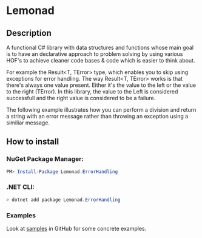 # Lemonad

## Description

A functional C# library with data structures and functions whose main goal is to have an declarative approach to problem solving by using various HOF's to achieve cleaner code bases & code which is easier to think about.

For example the Result<T, TError> type, which enables you to skip using exceptions for error handling. The way Result<T, TError> works is that there's always one value present. Either it's the value to the left or the value to the right (TError). In this library, the value to the Left is considered successfull and the right value is considered to be a failure.

The following example illustrates how you can perform a division and return a string with an error message rather than throwing an exception using a similiar message.

## How to install

### NuGet Package Manager:

```PowerShell
PM> Install-Package Lemonad.ErrorHandling
```

### .NET CLI:

```PowerShell
> dotnet add package Lemonad.ErrorHandling
 ```

### Examples

Look at [samples](https://github.com/inputfalken/Lemonad/tree/master/samples) in GitHub for some concrete examples.
